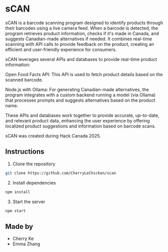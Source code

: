 # sCAN

sCAN is a barcode scanning program designed to identify products through their barcodes using a live camera feed. When a barcode 
is detected, the program retrieves product information, checks if it's made in Canada, and suggests Canadian-made alternatives if 
needed. It combines real-time scanning with API calls to provide feedback on the product, creating an efficient and 
user-friendly experience for consumers.

sCAN leverages several APIs and databases to provide real-time product information:

Open Food Facts API: This API is used to fetch product details based on the scanned barcode. 

Node.js with Ollama: For generating Canadian-made alternatives, the program integrates with a custom backend running a model (via Ollama) that processes prompts and suggests alternatives based on the product name.

These APIs and databases work together to provide accurate, up-to-date, and relevant product data, enhancing the user experience by offering localized product suggestions and information based on barcode scans.

sCAN was created during Hack Canada 2025.

## Instructions
1. Clone the repository
```sh
git clone https://github.com/CherryLeChicken/scan
```
2. Install dependencies
```sh
npm install
```
3. Start the server
```sh 
npm start
```

## Made by


* Cherry Ke
* Emma Zhang
